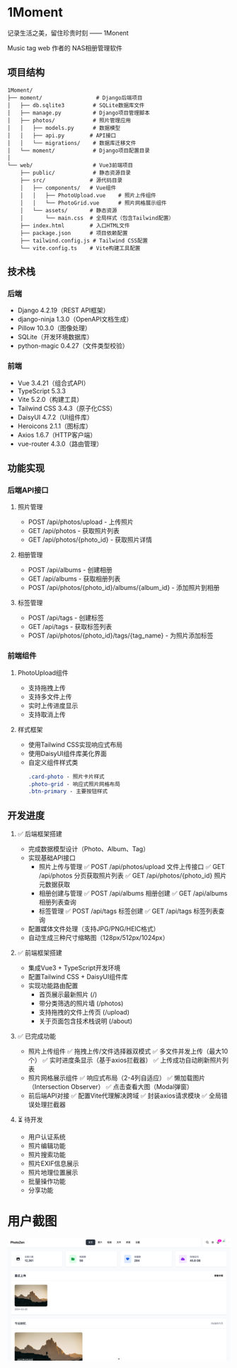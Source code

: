 # 1Moment
记录生活之美，留住珍贵时刻 —— 1Monent

Music tag web 作者的 NAS相册管理软件
## 项目结构

```
1Moment/
├── moment/                 # Django后端项目
│   ├── db.sqlite3         # SQLite数据库文件
│   ├── manage.py          # Django项目管理脚本
│   ├── photos/            # 照片管理应用
│   │   ├── models.py      # 数据模型
│   │   ├── api.py        # API接口
│   │   └── migrations/    # 数据库迁移文件
│   └── moment/            # Django项目配置目录
│
└── web/                   # Vue3前端项目
    ├── public/            # 静态资源目录
    ├── src/              # 源代码目录
    │   ├── components/   # Vue组件
    │   │   ├── PhotoUpload.vue    # 照片上传组件
    │   │   └── PhotoGrid.vue      # 照片网格展示组件
    │   └── assets/       # 静态资源
    │       └── main.css  # 全局样式（包含Tailwind配置）
    ├── index.html        # 入口HTML文件
    ├── package.json      # 项目依赖配置
    ├── tailwind.config.js # Tailwind CSS配置
    └── vite.config.ts    # Vite构建工具配置
```

## 技术栈

### 后端
- Django 4.2.19（REST API框架）
- django-ninja 1.3.0（OpenAPI文档生成）
- Pillow 10.3.0（图像处理）
- SQLite（开发环境数据库）
- python-magic 0.4.27（文件类型校验）

### 前端
- Vue 3.4.21（组合式API）
- TypeScript 5.3.3
- Vite 5.2.0（构建工具）
- Tailwind CSS 3.4.3（原子化CSS）
- DaisyUI 4.7.2（UI组件库）
- Heroicons 2.1.1（图标库）
- Axios 1.6.7（HTTP客户端）
- vue-router 4.3.0（路由管理）

## 功能实现

### 后端API接口
1. 照片管理
   - POST /api/photos/upload - 上传照片
   - GET /api/photos - 获取照片列表
   - GET /api/photos/{photo_id} - 获取照片详情

2. 相册管理
   - POST /api/albums - 创建相册
   - GET /api/albums - 获取相册列表
   - POST /api/photos/{photo_id}/albums/{album_id} - 添加照片到相册

3. 标签管理
   - POST /api/tags - 创建标签
   - GET /api/tags - 获取标签列表
   - POST /api/photos/{photo_id}/tags/{tag_name} - 为照片添加标签

### 前端组件
1. PhotoUpload组件
   - 支持拖拽上传
   - 支持多文件上传
   - 实时上传进度显示
   - 支持取消上传

2. 样式框架
   - 使用Tailwind CSS实现响应式布局
   - 使用DaisyUI组件库美化界面
   - 自定义组件样式类
     ```css
     .card-photo - 照片卡片样式
     .photo-grid - 响应式照片网格布局
     .btn-primary - 主要按钮样式
     ```

## 开发进度
1. ✅ 后端框架搭建
   - 完成数据模型设计（Photo、Album、Tag）
   - 实现基础API接口
     - 照片上传与管理
       ✅ POST /api/photos/upload 文件上传接口
       ✅ GET /api/photos 分页获取照片列表
       ✅ GET /api/photos/{photo_id} 照片元数据获取
     - 相册创建与管理
       ✅ POST /api/albums 相册创建
       ✅ GET /api/albums 相册列表查询
     - 标签管理
       ✅ POST /api/tags 标签创建
       ✅ GET /api/tags 标签列表查询
   - 配置媒体文件处理（支持JPG/PNG/HEIC格式）
   - 自动生成三种尺寸缩略图（128px/512px/1024px）

2. ✅ 前端框架搭建
   - 集成Vue3 + TypeScript开发环境
   - 配置Tailwind CSS + DaisyUI组件库
   - 实现功能路由配置
     - 首页展示最新照片 (/)
     - 带分类筛选的照片墙 (/photos)
     - 支持拖拽的文件上传页 (/upload)
     - 关于页面包含技术栈说明 (/about)

3. ✅ 已完成功能
   - 照片上传组件
     ✅ 拖拽上传/文件选择器双模式
     ✅ 多文件并发上传（最大10个）
     ✅ 实时进度条显示（基于axios拦截器）
     ✅ 上传成功自动刷新照片列表
   - 照片网格展示组件
     ✅ 响应式布局（2-4列自适应）
     ✅ 懒加载图片（Intersection Observer）
     ✅ 点击查看大图（Modal弹窗）
   - 前后端API对接
     ✅ 配置Vite代理解决跨域
     ✅ 封装axios请求模块
     ✅ 全局错误处理拦截器

4. ⏳ 待开发
   - 用户认证系统
   - 照片编辑功能
   - 照片搜索功能
   - 照片EXIF信息展示
   - 照片地理位置展示
   - 批量操作功能
   - 分享功能

# 用户截图
![xx](./image.png)